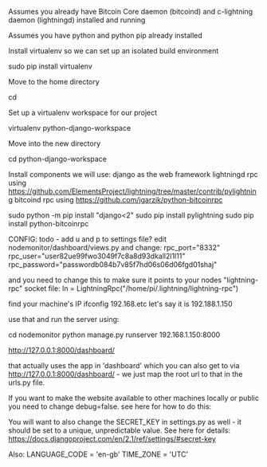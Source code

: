 Assumes you already have Bitcoin Core daemon (bitcoind) and c-lightning daemon (lightningd) installed and running

Assumes you have python and python pip already installed

Install virtualenv so we can set up an isolated build environment

sudo pip install virtualenv

Move to the home directory

cd

Set up a virtualenv workspace for our project

virtualenv python-django-workspace

Move into the new directory

cd python-django-workspace

Install components we will use: 
django as the web framework
lightningd rpc using https://github.com/ElementsProject/lightning/tree/master/contrib/pylightning
bitcoind rpc using https://github.com/jgarzik/python-bitcoinrpc

sudo python -m pip install "django<2"
sudo pip install pylightning
sudo pip install python-bitcoinrpc 

CONFIG:
todo - add u and p to settings file?
edit nodemonitor/dashboard/views.py and change:
rpc_port="8332"
    rpc_user="user82ue99fwo3049f7c8a8d93dkall2l1l11"
    rpc_password="passwordb084b7v85f7hd06s06d06fgd01shaj"

and you need to change this to make sure it points to your nodes "lightning-rpc" socket file:
ln = LightningRpc("/home/pi/.lightning/lightning-rpc")

find your machine's IP
ifconfig 
192.168.etc
let's say it is 192.188.1.150

use that and run the server using:

cd nodemonitor
python manage.py runserver 192.168.1.150:8000

http://127.0.0.1:8000/dashboard/

that actually uses the app in 'dashboard' which you can also get to via http://127.0.0.1:8000/dashboard/ - we just map the root url to that in the urls.py file.

If you want to make the website available to other machines locally or public you need to change debug=false. see here for how to do this:


You will want to also change the SECRET_KEY in settings.py as well - it should be set to a unique, unpredictable value. See here for details: https://docs.djangoproject.com/en/2.1/ref/settings/#secret-key

Also: 
LANGUAGE_CODE = 'en-gb'
TIME_ZONE = 'UTC'


